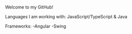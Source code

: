 Welcome to my GitHub!
 
Languages I am working with:
JavaScript/TypeScript & Java

Frameworks:
-Angular
-Swing


<!---
BSLang2006/BSLang2006 is a ✨ special ✨ repository because its `README.md` (this file) appears on your GitHub profile.
You can click the Preview link to take a look at your changes.
--->
